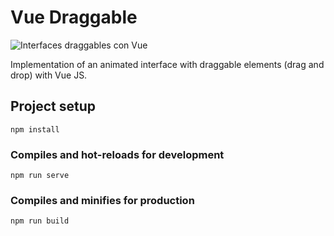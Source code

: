 # Vue Draggable

<img src="/assets/cover.gif"
     alt="Interfaces draggables con Vue"
     style="display: block; margin-left: auto; margin-right: auto;" />

Implementation of an animated interface with draggable elements (drag and drop) with Vue JS.

## Project setup
```
npm install
```

### Compiles and hot-reloads for development
```
npm run serve
```

### Compiles and minifies for production
```
npm run build
```
